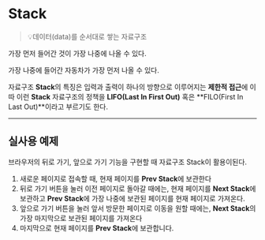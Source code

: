 # Stack

> 💡데이터(data)를 순서대로 쌓는 자료구조

가장 먼저 들어간 것이 가장 나중에 나올 수 있다.

가장 나중에 들어간 자동차가 가장 먼저 나올 수 있다.

자료구조 **Stack**의 특징은 입력과 출력이 하나의 방향으로 이루어지는 **제한적 접근**에 이따 이런 **Stack** 자료구조의 정책을 **LIFO(Last In First Out)** 혹은 **FILO(First In Last Out)**이라고 부르기도 한다.

---

## 실사용 예제

브라우저의 뒤로 가기, 앞으로 가기 기능을 구현할 때 자료구조 Stack이 활용이된다.

1. 새로운 페이지로 접속할 때, 현재 페이지를 **Prev Stack**에 보관한다
2. 뒤로 가기 버튼을 눌러 이전 페이지로 돌아갈 때에는, 현재 페이지를 **Next Stack**에 보관하고 **Prev Stack**에 가장 나중에 보관된 페이지를 현재 페이지로 가져온다.
3. 앞으로 가기 버튼을 눌러 앞서 방문한 페이지로 이동을 원할 때에는, **Next Stack**의 가장 마지막으로 보관된 페이지를 가져온다
4. 마지막으로 현재 페이지를 **Prev Stack**에 보관합니다.